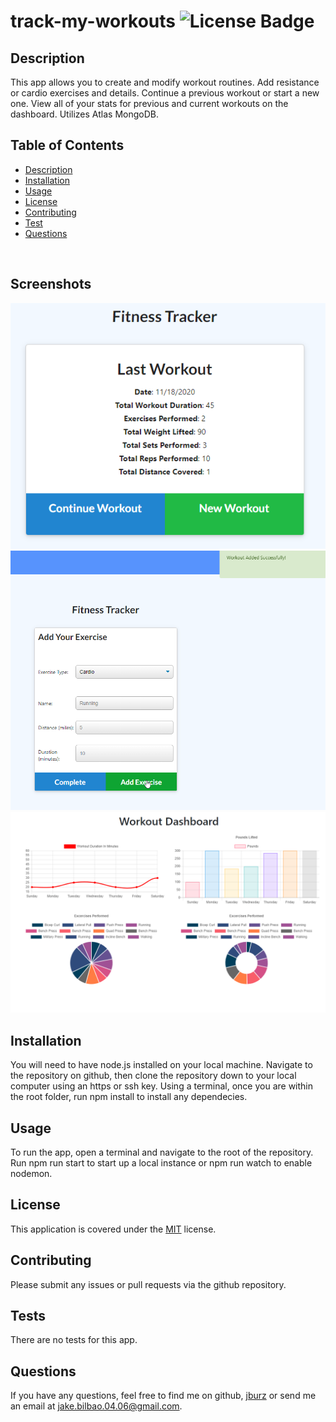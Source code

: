 # track-my-workouts   ![License Badge](https://img.shields.io/badge/License-MIT-blue)
## Description  
This app allows you to create and modify workout routines.  Add resistance or cardio exercises and details.  Continue a previous workout or start a new one.  View all of your stats for previous and current workouts on the dashboard.  Utilizes Atlas MongoDB.
<br>

## Table of Contents
  * [Description](#Description)
  * [Installation](#Installation)
  * [Usage](#Usage)
  * [License](#License)
  * [Contributing](#Contributing)
  * [Test](#Tests)
  * [Questions](#Questions)
<br>

## Screenshots
![last_workout](./public/imgs/lastWorkout.png)
![successful_toast](./public/imgs/successfulToast.png)
![dashboard](./public/imgs/dashboard.png)
<br>

## Installation
You will need to have node.js installed on your local machine.  Navigate to the repository on github, then clone the repository down to your local computer using an https or ssh key.  Using a terminal, once you are within the root folder, run npm install to install any dependecies.
<br>

## Usage
To run the app, open a terminal and navigate to the root of the repository.  Run npm run start to start up a local instance or npm run watch to enable nodemon.
<br>

## License
This application is covered under the [MIT](https://www.opensource.org/licenses) license.
<br>

## Contributing
Please submit any issues or pull requests via the github repository.
<br>

## Tests
There are no tests for this app.
<br>

## Questions
If you have any questions, feel free to find me on github, [jburz](https://www.github.com/jburz) or send me an email at jake.bilbao.04.06@gmail.com.
  